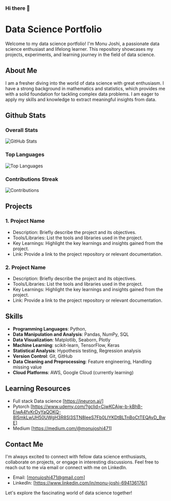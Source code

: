 ### Hi there 👋

# Data Science Portfolio

Welcome to my data science portfolio! I'm Monu Joshi, a passionate data science enthusiast and lifelong learner. This repository showcases my projects, experiments, and learning journey in the field of data science.

## About Me

I am a fresher diving into the world of data science with great enthusiasm. I have a strong background in mathematics and statistics, which provides me with a solid foundation for tackling complex data problems. I am eager to apply my skills and knowledge to extract meaningful insights from data.

## Github Stats 
### Overall Stats
![GitHub Stats](https://github-readme-stats.vercel.app/api?username=monu471&show_icons=true&theme=dark&bg_color=0D1117&text_color=C9D1D9&icon_color=58A6FF&title_color=58A6FF)

### Top Languages
![Top Languages](https://github-readme-stats.vercel.app/api/top-langs/?username=monu471&layout=compact&theme=dark&bg_color=0D1117&text_color=C9D1D9)

### Contributions Streak
![Contributions](https://github-readme-streak-stats.herokuapp.com/?user=monu471&theme=dark&background=0D1117&stroke=C9D1D9&ring=58A6FF&fire=58A6FF&currStreakLabel=C9D1D9&sideNums=C9D1D9&currStreakNum=C9D1D9&currStreakLabel=C9D1D9&sideLabels=C9D1D9&dates=58A6FF)

## Projects

### 1. Project Name

- Description: Briefly describe the project and its objectives.
- Tools/Libraries: List the tools and libraries used in the project.
- Key Learnings: Highlight the key learnings and insights gained from the project.
- Link: Provide a link to the project repository or relevant documentation.

### 2. Project Name

- Description: Briefly describe the project and its objectives.
- Tools/Libraries: List the tools and libraries used in the project.
- Key Learnings: Highlight the key learnings and insights gained from the project.
- Link: Provide a link to the project repository or relevant documentation.

## Skills

- **Programming Languages**: Python, 
- **Data Manipulation and Analysis**: Pandas, NumPy, SQL
- **Data Visualization**: Matplotlib, Seaborn, Plotly
- **Machine Learning**: scikit-learn, TensorFlow, Keras
- **Statistical Analysis**: Hypothesis testing, Regression analysis
- **Version Control**: Git, GitHub
- **Data Cleaning and Preprocessing**: Feature engineering, Handling missing value
- **Cloud Platforms**: AWS, Google Cloud (currently learning)

## Learning Resources

- Full stack Data science [https://ineuron.ai/]
- Pytorch [https://www.udemy.com/?gclid=CjwKCAjw-b-kBhB-EiwA4fvKrDyYaQOKQ-8lSmkLwUH50UWgH3R8Sl3STN8leeS7Fb0LlYKDtBLTnBoCtTEQAvD_BwE]
- Medium [https://medium.com/@monujoshi471]

## Contact Me

I'm always excited to connect with fellow data science enthusiasts, collaborate on projects, or engage in interesting discussions. Feel free to reach out to me via email or connect with me on LinkedIn.

- Email: [monujoshi471@gmail.com]
- LinkedIn: [https://www.linkedin.com/in/monu-joshi-694136176/]

Let's explore the fascinating world of data science together!



<!--
**monu471/monu471** is a ✨ _special_ ✨ repository because its `README.md` (this file) appears on your GitHub profile.

Here are some ideas to get you started:

- 🔭 I’m currently working on ...
- 🌱 I’m currently learning ...
- 👯 I’m looking to collaborate on ...
- 🤔 I’m looking for help with ...
- 💬 Ask me about ...
- 📫 How to reach me: ...
- 😄 Pronouns: ...
- ⚡ Fun fact: ...
-->

